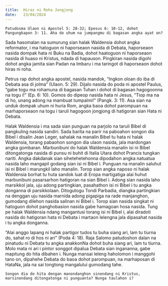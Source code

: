 ```yaml
---
title:  Hiras ni Roha Jongjong
date:   23/04/2024
---
```


`Patudosma Ulaon ni Apostel 5: 28-32; Epesus 6: 10-12, dohot Pangungkapon 3: 11. Aha do uhum na jumpangmu di bagasan angka ayat on?`

Sada hasomalan na sumurung sian halak Waldensia dohot angka reformator, i ma hatoguon ni haporseaon nasida di Debata, haporseaon nasida dompak hata ni Buku na Badia, dohot haatoguon ni haporseaon nasida di huaso ni Kristus, ndada di hapauson. Pingkiran nasida digohi dohot angka jamita sian Padan na Imbaru i ma taringot di haporseaon dohot hiras ni roha.

Petrus rap dohot angka apostel, nasida mandok, “Ingkon oloan do iba di Debata asa di jolma” (Ulaon. 5: 29). Dijalo nasida do poda ni apostel Paulus, “gabe togu ma rohamuna di bagasan Tuhan i dohot di bagasan hagogoonna na togu i!” (Ep. 6: 10). Gomos do dipeop nasida hata ni Jesus, “Tiop ma na di ho, unang adong na mambuat tumpalmi!” (Pangk. 3: 11). Asa sian na unduk dompak uhum ni huria Rom, angka baoa dohot parompuan na marhaporseaon na togu i taruli hagogoon jongjong di hatigoran sian Hata ni Debata.

Halak Waldensia i ma sada sian punguan na parjolo na taruli Bibel di pangkuling nasida sandiri. Sada barita na parir na paboahon songon dia Bibel i disalin Jean Leger, sahalak na manalin Bibel tu hata ni halak Waldensia, torang pabaohon songon dia ulaon nasida, jala mardongan angka gombaran. Marbunibuni do halak Waldensia manalin isi ni Bibel ditongatonga nasida di punsu ni buhit di Italia Utara dohot Prancis tungkan nariti. Angka dakdanak sian sihetehetehonna dipodahon angka natuatua nasida laho mangapil godang sian isi ni Bibel i. Punguan na manalin saluhut isi ni Bibel i marungkil laho manalin. Torop sian angka naposo ni halak Waldensia borhat tu huta sandok luat di Eropa martigatiga alai huhut marbunibuni pasarsarhon hatigoran na sian Bibel i. Adong sian nasida laho marsikkol jala, uju adong partingkian, pasahathon isi ni Bibel i tu angka donganna di parsikkolaan. Ditogutogu Tondi Parbadia, diangka partingkian na denggan uju nasida marnida adong pigapiga na rade manjanghon, gumodang dilehon nasida salinan ni Bibel i. Torop sian nasida singkat ni hatoguon dohot panghobasion nasida gabe hamagoan hosa nasida. Tung pe halak Waldensia ndang mangantusi torang isi ni Bibel i, alai diradoti nasida do hatigoran hata ni Debata i martaon lelengna jala dipasahat nasida i tu angka donganna.

“Alai anggo lapang ni halak partigor tudos tu buha siang ari, lam tu tiurna do, sahat ro di hos ni ari” (Poda 4: 18). Raja Salomo patudoshon dalan na pinatudu ni Debata tu angka anakkonNa dohot buha siang ari, lam tu tiurna. Molo mata ni ari i pintor songgot dipalua Debata sian ingananna, gabe mapitung do hita dibahen i. Nunga mansai leleng haholomon i manggohi tano on, dipahehe Debata do baoa dohot parompuan, na marhaposan di HataNa, jala na sai tongtong mangalului gumodang tahe.

`Songon dia do hita dengan manondanghon sinondang ni Kristus, marsinondang ditongatonga ni punguanta? Nunga taulahon i?`